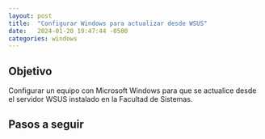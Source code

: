 ```yaml
---
layout: post
title:  "Configurar Windows para actualizar desde WSUS"
date:   2024-01-20 19:47:44 -0500
categories: windows
---
```

## Objetivo
Configurar un equipo con Microsoft Windows para que se actualice
desde el servidor WSUS instalado en la Facultad de Sistemas.

## Pasos a seguir
